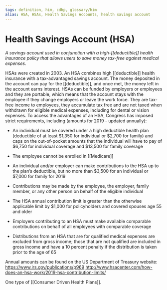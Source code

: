 ```yaml
---
tags: definition, him, cdhp, glossary/him
alias: HSA, HSAs, Health Savings Accounts, health savings account
---
```

# Health Savings Account (HSA)
*A savings account used in conjunction with a high-[[deductible]] health insurance policy that allows users to save money tax-free against medical expenses.*

HSAs were created in 2003. An HSA combines high [[deductible]] health insurance with a tax-advantaged savings account. The money deposited in the account can pay for the [[deductible]], and once met, the money left in the account earns interest. HSAs can be funded by employers or employees and they are portable, which means that the account stays with the employee if they change employers or leave the work force. They are tax-free income to employees, they accumulate tax free and are not taxed when withdrawn for eligible medical expenses, including for dental or vision expenses. To access the advantages of an HSA, Congress has imposed strict requirements, including (amounts for 2019 - updated annually):

- An individual must be covered under a high deductible health plan (deductible of at least $1,350 for individual or $2,700 for family) and caps on the out-of-pocket amounts that the individual will have to pay of $6,750 for individual coverage and $13,500 for family coverage

- The employee cannot be enrolled in [[Medicare]]

- An individual and/or employer can make contributions to the HSA up to the plan’s deductible, but no more than $3,500 for an individual or $7,000 for family for 2019

- Contributions may be made by the employee, the employer, family member, or any other person on behalf of the eligible individual

- The HSA annual contribution limit is greater than the otherwise applicable limit by $1,000 for policyholders and covered spouses age 55 and older

- Employers contributing to an HSA must make available comparable contributions on behalf of all employees with comparable coverage

- Distributions from an HSA that are for qualified medical expenses are excluded from gross income; those that are not qualified are included in gross income and have a 10 percent penalty if the distribution is taken prior to the age of 65

Annual amounts can be found on the US Department of Treasury website: 
https://www.irs.gov/publications/p969
http://www.hsacenter.com/how-does-an-hsa-work/2019-hsa-contribution-limits/

One type of [[Consumer Driven Health Plans]].